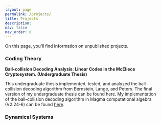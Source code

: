 ```yaml
---
layout: page
permalink: /projects/
title: Projects
description: 
nav: false
nav_order: 6
---
```


On this page, you'll find information on unpublished projects.

### Coding Theory

**Ball-collision Decoding Analysis: Linear Codes in the McEliece Cryptosystem. (Undergraduate Thesis)**

This undergraduate thesis implemented, tested, and analyzed the ball-collision decoding algorithm from Bernstein, Lange, and Peters. The final version of my undergraduate thesis can be found here. My implementation of the ball-collision decoding algorithm in Magma computational algebra (V2.24-6) can be found [here](https://kyleyates.github.io/assets/BCDalgorithm.txt).

### Dynamical Systems

